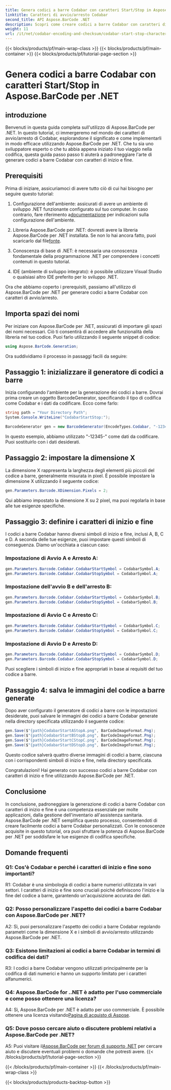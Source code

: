 ```yaml
---
title: Genera codici a barre Codabar con caratteri Start/Stop in Aspose.BarCode per .NET
linktitle: Caratteri di avvio/arresto Codabar
second_title: API Aspose.BarCode .NET
description: Scopri come creare codici a barre Codabar con caratteri di inizio e fine utilizzando Aspose.BarCode per .NET. Una guida passo passo per gli sviluppatori.
weight: 11
url: /it/net/codabar-encoding-and-checksum/codabar-start-stop-characters/
---
```


{{< blocks/products/pf/main-wrap-class >}}
{{< blocks/products/pf/main-container >}}
{{< blocks/products/pf/tutorial-page-section >}}

# Genera codici a barre Codabar con caratteri Start/Stop in Aspose.BarCode per .NET

## introduzione

Benvenuti in questa guida completa sull'utilizzo di Aspose.BarCode per .NET. In questo tutorial, ci immergeremo nel mondo dei caratteri di avvio/arresto di Codabar, esplorandone il significato e come implementarli in modo efficace utilizzando Aspose.BarCode per .NET. Che tu sia uno sviluppatore esperto o che tu abbia appena iniziato il tuo viaggio nella codifica, questa guida passo passo ti aiuterà a padroneggiare l'arte di generare codici a barre Codabar con caratteri di inizio e fine.

## Prerequisiti

Prima di iniziare, assicuriamoci di avere tutto ciò di cui hai bisogno per seguire questo tutorial:

1.  Configurazione dell'ambiente: assicurati di avere un ambiente di sviluppo .NET funzionante configurato sul tuo computer. In caso contrario, fare riferimento a[documentazione](https://reference.aspose.com/barcode/net/) per indicazioni sulla configurazione dell'ambiente.

2. Libreria Aspose.BarCode per .NET: dovresti avere la libreria Aspose.BarCode per .NET installata. Se non lo hai ancora fatto, puoi scaricarlo dal file[fonte](https://releases.aspose.com/barcode/net/).

3. Conoscenza di base di .NET: è necessaria una conoscenza fondamentale della programmazione .NET per comprendere i concetti contenuti in questo tutorial.

4. IDE (ambiente di sviluppo integrato): è possibile utilizzare Visual Studio o qualsiasi altro IDE preferito per lo sviluppo .NET.

Ora che abbiamo coperto i prerequisiti, passiamo all'utilizzo di Aspose.BarCode per .NET per generare codici a barre Codabar con caratteri di avvio/arresto.

## Importa spazi dei nomi

Per iniziare con Aspose.BarCode per .NET, assicurati di importare gli spazi dei nomi necessari. Ciò ti consentirà di accedere alle funzionalità della libreria nel tuo codice. Puoi farlo utilizzando il seguente snippet di codice:

```csharp
using Aspose.BarCode.Generation;
```

Ora suddividiamo il processo in passaggi facili da seguire:

## Passaggio 1: inizializzare il generatore di codici a barre

Inizia configurando l'ambiente per la generazione dei codici a barre. Dovrai prima creare un oggetto BarcodeGenerator, specificando il tipo di codifica come Codabar e i dati da codificare. Ecco come farlo:

```csharp
string path = "Your Directory Path";
System.Console.WriteLine("CodabarStartStop:");

BarcodeGenerator gen = new BarcodeGenerator(EncodeTypes.Codabar, "-12345-");
```

In questo esempio, abbiamo utilizzato "-12345-" come dati da codificare. Puoi sostituirlo con i dati desiderati.

## Passaggio 2: impostare la dimensione X

La dimensione X rappresenta la larghezza degli elementi più piccoli del codice a barre, generalmente misurata in pixel. È possibile impostare la dimensione X utilizzando il seguente codice:

```csharp
gen.Parameters.Barcode.XDimension.Pixels = 2;
```

Qui abbiamo impostato la dimensione X su 2 pixel, ma puoi regolarla in base alle tue esigenze specifiche.

## Passaggio 3: definire i caratteri di inizio e fine

I codici a barre Codabar hanno diversi simboli di inizio e fine, inclusi A, B, C e D. A seconda delle tue esigenze, puoi impostare questi simboli di conseguenza. Diamo un'occhiata a ciascun caso:

### Impostazione di Avvio A e Arresto A:

```csharp
gen.Parameters.Barcode.Codabar.CodabarStartSymbol = CodabarSymbol.A;
gen.Parameters.Barcode.Codabar.CodabarStopSymbol = CodabarSymbol.A;
```

### Impostazione dell'avvio B e dell'arresto B:

```csharp
gen.Parameters.Barcode.Codabar.CodabarStartSymbol = CodabarSymbol.B;
gen.Parameters.Barcode.Codabar.CodabarStopSymbol = CodabarSymbol.B;
```

### Impostazione di Avvio C e Arresto C:

```csharp
gen.Parameters.Barcode.Codabar.CodabarStartSymbol = CodabarSymbol.C;
gen.Parameters.Barcode.Codabar.CodabarStopSymbol = CodabarSymbol.C;
```

### Impostazione di Avvio D e Arresto D:

```csharp
gen.Parameters.Barcode.Codabar.CodabarStartSymbol = CodabarSymbol.D;
gen.Parameters.Barcode.Codabar.CodabarStopSymbol = CodabarSymbol.D;
```

Puoi scegliere i simboli di inizio e fine appropriati in base ai requisiti del tuo codice a barre.

## Passaggio 4: salva le immagini del codice a barre generate

Dopo aver configurato il generatore di codici a barre con le impostazioni desiderate, puoi salvare le immagini dei codici a barre Codabar generate nella directory specificata utilizzando il seguente codice:

```csharp
gen.Save($"{path}CodabarStartAStopA.png", BarCodeImageFormat.Png);
gen.Save($"{path}CodabarStartBStopB.png", BarCodeImageFormat.Png);
gen.Save($"{path}CodabarStartCStopC.png", BarCodeImageFormat.Png);
gen.Save($"{path}CodabarStartDStopD.png", BarCodeImageFormat.Png);
```

Questo codice salverà quattro diverse immagini di codici a barre, ciascuna con i corrispondenti simboli di inizio e fine, nella directory specificata.

Congratulazioni! Hai generato con successo codici a barre Codabar con caratteri di inizio e fine utilizzando Aspose.BarCode per .NET.

## Conclusione

In conclusione, padroneggiare la generazione di codici a barre Codabar con caratteri di inizio e fine è una competenza essenziale per molte applicazioni, dalla gestione dell'inventario all'assistenza sanitaria. Aspose.BarCode per .NET semplifica questo processo, consentendoti di creare facilmente codici a barre Codabar personalizzati. Con le conoscenze acquisite in questo tutorial, ora puoi sfruttare la potenza di Aspose.BarCode per .NET per soddisfare le tue esigenze di codifica specifiche.

## Domande frequenti

### Q1: Cos'è Codabar e perché i caratteri di inizio e fine sono importanti?

R1: Codabar è una simbologia di codici a barre numerici utilizzata in vari settori. I caratteri di inizio e fine sono cruciali poiché definiscono l'inizio e la fine del codice a barre, garantendo un'acquisizione accurata dei dati.

### Q2: Posso personalizzare l'aspetto dei codici a barre Codabar con Aspose.BarCode per .NET?

A2: Sì, puoi personalizzare l'aspetto dei codici a barre Codabar regolando parametri come la dimensione X e i simboli di avvio/arresto utilizzando Aspose.BarCode per .NET.

### Q3: Esistono limitazioni ai codici a barre Codabar in termini di codifica dei dati?

R3: I codici a barre Codabar vengono utilizzati principalmente per la codifica di dati numerici e hanno un supporto limitato per i caratteri alfanumerici.

### Q4: Aspose.BarCode for ..NET è adatto per l'uso commerciale e come posso ottenere una licenza?

 A4: Sì, Aspose.BarCode per .NET è adatto per uso commerciale. È possibile ottenere una licenza visitando[Pagina di acquisto di Aspose](https://purchase.aspose.com/buy).

### Q5: Dove posso cercare aiuto o discutere problemi relativi a Aspose.BarCode per .NET?

 A5: Puoi visitare il[Aspose.BarCode per forum di supporto .NET](https://forum.aspose.com/c/barcode/13) per cercare aiuto e discutere eventuali problemi o domande che potresti avere.
{{< /blocks/products/pf/tutorial-page-section >}}

{{< /blocks/products/pf/main-container >}}
{{< /blocks/products/pf/main-wrap-class >}}

{{< blocks/products/products-backtop-button >}}
